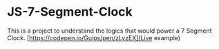 # JS-7-Segment-Clock

This is a project to understand the logics that would power a 7 Segment Clock. [https://codepen.io/Guips/pen/zLyzEX](Live example)
